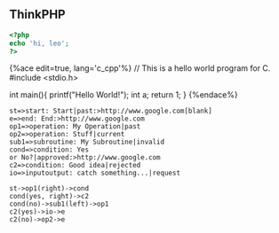 ## ThinkPHP

```php
<?php
echo 'hi, leo';
?>
```

{%ace edit=true, lang='c_cpp'%}
// This is a hello world program for C.
#include <stdio.h>

int main(){
  printf("Hello World!");
  int a;
  return 1;
}
{%endace%}

``` flowchart
st=>start: Start|past:>http://www.google.com[blank]
e=>end: End:>http://www.google.com
op1=>operation: My Operation|past
op2=>operation: Stuff|current
sub1=>subroutine: My Subroutine|invalid
cond=>condition: Yes
or No?|approved:>http://www.google.com
c2=>condition: Good idea|rejected
io=>inputoutput: catch something...|request

st->op1(right)->cond
cond(yes, right)->c2
cond(no)->sub1(left)->op1
c2(yes)->io->e
c2(no)->op2->e
```
